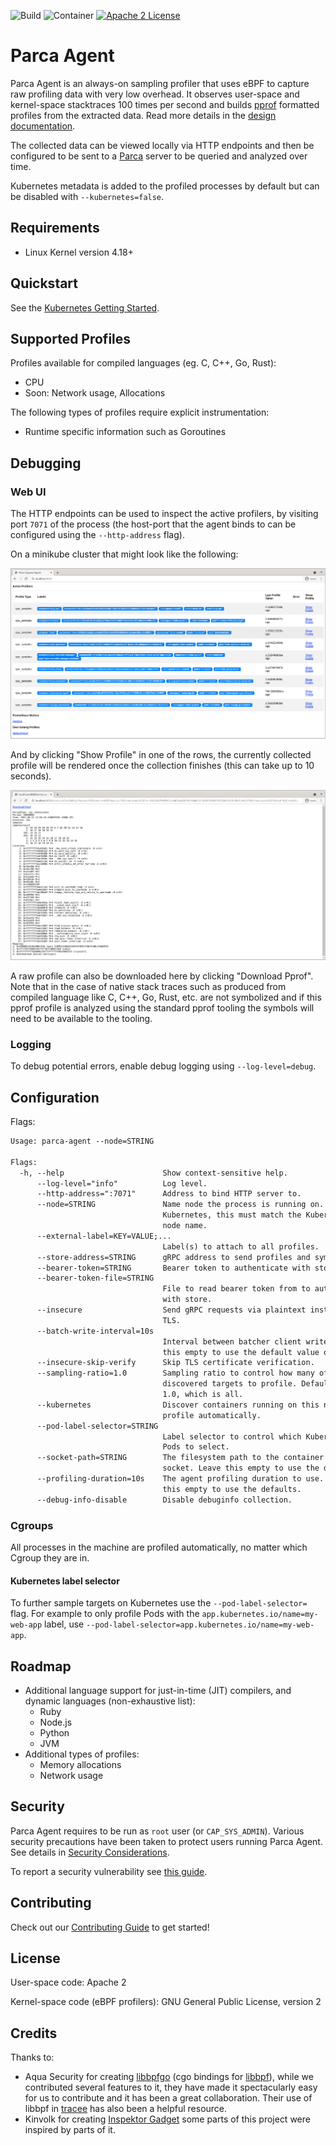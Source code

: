 ![Build](https://github.com/parca-dev/parca-agent/actions/workflows/build.yml/badge.svg)
![Container](https://github.com/parca-dev/parca-agent/actions/workflows/container.yml/badge.svg)
[![Apache 2 License](https://img.shields.io/badge/license-Apache%202-blue.svg)](LICENSE)

# Parca Agent

Parca Agent is an always-on sampling profiler that uses eBPF to capture raw profiling data with very low overhead. It observes user-space and kernel-space stacktraces 100 times per second and builds [pprof](https://github.com/google/pprof) formatted profiles from the extracted data. Read more details in the [design documentation](docs/design.md).

The collected data can be viewed locally via HTTP endpoints and then be configured to be sent to a [Parca](https://github.com/parca-dev/parca) server to be queried and analyzed over time.

Kubernetes metadata is added to the profiled processes by default but can be disabled with `--kubernetes=false`.

## Requirements

* Linux Kernel version 4.18+

## Quickstart

See the [Kubernetes Getting Started](https://www.parca.dev/docs/kubernetes).

## Supported Profiles

Profiles available for compiled languages (eg. C, C++, Go, Rust):

* CPU
* Soon: Network usage, Allocations

The following types of profiles require explicit instrumentation:

* Runtime specific information such as Goroutines

## Debugging

### Web UI

The HTTP endpoints can be used to inspect the active profilers, by visiting port `7071` of the process (the host-port that the agent binds to can be configured using the `--http-address` flag).

On a minikube cluster that might look like the following:

![Active Profilers](/activeprofilers.png?raw=true "Active Profilers")

And by clicking "Show Profile" in one of the rows, the currently collected profile will be rendered once the collection finishes (this can take up to 10 seconds).

![Profile View](/profileview.png?raw=true "Profile View")

A raw profile can also be downloaded here by clicking "Download Pprof". Note that in the case of native stack traces such as produced from compiled language like C, C++, Go, Rust, etc. are not symbolized and if this pprof profile is analyzed using the standard pprof tooling the symbols will need to be available to the tooling.

### Logging

To debug potential errors, enable debug logging using `--log-level=debug`.

## Configuration

Flags:

[embedmd]:# (dist/help.txt)
```txt
Usage: parca-agent --node=STRING

Flags:
  -h, --help                      Show context-sensitive help.
      --log-level="info"          Log level.
      --http-address=":7071"      Address to bind HTTP server to.
      --node=STRING               Name node the process is running on. If on
                                  Kubernetes, this must match the Kubernetes
                                  node name.
      --external-label=KEY=VALUE;...
                                  Label(s) to attach to all profiles.
      --store-address=STRING      gRPC address to send profiles and symbols to.
      --bearer-token=STRING       Bearer token to authenticate with store.
      --bearer-token-file=STRING
                                  File to read bearer token from to authenticate
                                  with store.
      --insecure                  Send gRPC requests via plaintext instead of
                                  TLS.
      --batch-write-interval=10s
                                  Interval between batcher client writes. Leave
                                  this empty to use the default value of 10s
      --insecure-skip-verify      Skip TLS certificate verification.
      --sampling-ratio=1.0        Sampling ratio to control how many of the
                                  discovered targets to profile. Defaults to
                                  1.0, which is all.
      --kubernetes                Discover containers running on this node to
                                  profile automatically.
      --pod-label-selector=STRING
                                  Label selector to control which Kubernetes
                                  Pods to select.
      --socket-path=STRING        The filesystem path to the container runtimes
                                  socket. Leave this empty to use the defaults.
      --profiling-duration=10s    The agent profiling duration to use. Leave
                                  this empty to use the defaults.
      --debug-info-disable        Disable debuginfo collection.
```

### Cgroups

All processes in the machine are profiled automatically, no matter which Cgroup they are in.


#### Kubernetes label selector

To further sample targets on Kubernetes use the `--pod-label-selector=` flag. For example to only profile Pods with the `app.kubernetes.io/name=my-web-app` label, use `--pod-label-selector=app.kubernetes.io/name=my-web-app`.

## Roadmap

* Additional language support for just-in-time (JIT) compilers, and dynamic languages (non-exhaustive list):
  * Ruby
  * Node.js
  * Python
  * JVM
* Additional types of profiles:
  * Memory allocations
  * Network usage

## Security

Parca Agent requires to be run as `root` user (or `CAP_SYS_ADMIN`). Various security precautions have been taken to protect users running Parca Agent. See details in [Security Considerations](./docs/security.md).

To report a security vulnerability see [this guide](./docs/security.md#Report-Security-Vulnerabilities).

## Contributing

Check out our [Contributing Guide](CONTRIBUTING.md) to get started!

## License

User-space code: Apache 2

Kernel-space code (eBPF profilers): GNU General Public License, version 2

## Credits

Thanks to:

* Aqua Security for creating [libbpfgo](https://github.com/aquasecurity/libbpfgo) (cgo bindings for [libbpf](https://github.com/libbpf/libbpf)), while we contributed several features to it, they have made it spectacularly easy for us to contribute and it has been a great collaboration. Their use of libbpf in [tracee](https://github.com/aquasecurity/tracee) has also been a helpful resource.
* Kinvolk for creating [Inspektor Gadget](https://github.com/kinvolk/inspektor-gadget) some parts of this project were inspired by parts of it.
